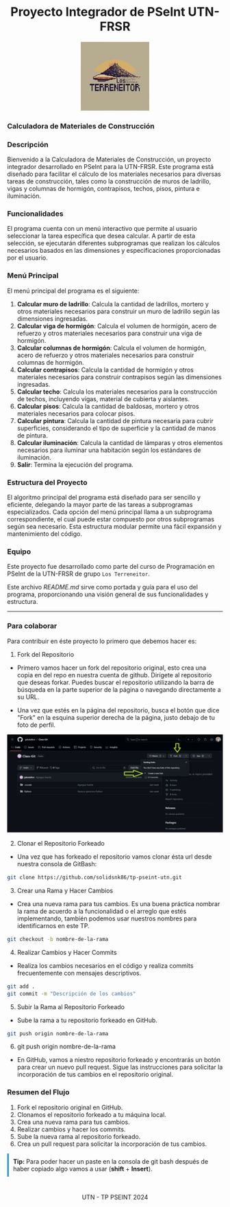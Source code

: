 <div align="center">
<h1>Proyecto Integrador de PSeInt UTN-FRSR</h1>
    <img src="https://raw.githubusercontent.com/solidsnk86/class-git/master/logo_los_terreneitor.jpg" width="160" height="160" />
</div>

<h3>Calculadora de Materiales de Construcción</h3>

### Descripción

Bienvenido a la Calculadora de Materiales de Construcción, un proyecto integrador desarrollado en PSeInt para la UTN-FRSR. Este programa está diseñado para facilitar el cálculo de los materiales necesarios para diversas tareas de construcción, tales como la construcción de muros de ladrillo, vigas y columnas de hormigón, contrapisos, techos, pisos, pintura e iluminación.

### Funcionalidades

El programa cuenta con un menú interactivo que permite al usuario seleccionar la tarea específica que desea calcular. A partir de esta selección, se ejecutarán diferentes subprogramas que realizan los cálculos necesarios basados en las dimensiones y especificaciones proporcionadas por el usuario.

### Menú Principal

El menú principal del programa es el siguiente:

1. **Calcular muro de ladrillo**: Calcula la cantidad de ladrillos, mortero y otros materiales necesarios para construir un muro de ladrillo según las dimensiones ingresadas.
2. **Calcular viga de hormigón**: Calcula el volumen de hormigón, acero de refuerzo y otros materiales necesarios para construir una viga de hormigón.
3. **Calcular columnas de hormigón**: Calcula el volumen de hormigón, acero de refuerzo y otros materiales necesarios para construir columnas de hormigón.
4. **Calcular contrapisos**: Calcula la cantidad de hormigón y otros materiales necesarios para construir contrapisos según las dimensiones ingresadas.
5. **Calcular techo**: Calcula los materiales necesarios para la construcción de techos, incluyendo vigas, material de cubierta y aislantes.
6. **Calcular pisos**: Calcula la cantidad de baldosas, mortero y otros materiales necesarios para colocar pisos.
7. **Calcular pintura**: Calcula la cantidad de pintura necesaria para cubrir superficies, considerando el tipo de superficie y la cantidad de manos de pintura.
8. **Calcular iluminación**: Calcula la cantidad de lámparas y otros elementos necesarios para iluminar una habitación según los estándares de iluminación.
9. **Salir**: Termina la ejecución del programa.

### Estructura del Proyecto

El algoritmo principal del programa está diseñado para ser sencillo y eficiente, delegando la mayor parte de las tareas a subprogramas especializados. Cada opción del menú principal llama a un subprograma correspondiente, el cual puede estar compuesto por otros subprogramas según sea necesario. Esta estructura modular permite una fácil expansión y mantenimiento del código.

### Equipo

Este proyecto fue desarrollado como parte del curso de Programación en PSeInt de la UTN-FRSR de grupo `Los Terreneitor`.

Este archivo *README.md* sirve como portada y guía para el uso del programa, proporcionando una visión general de sus funcionalidades y estructura.

---

### Para colaborar

Para contribuir en éste proyecto lo primero que debemos hacer es:

1. Fork del Repositorio

- Primero vamos hacer un fork del repositorio original, esto crea una copia en del repo en nuestra cuenta de github. Dirígete al repositorio que deseas forkar. Puedes buscar el repositorio utilizando la barra de búsqueda en la parte superior de la página o navegando directamente a su URL.

- Una vez que estés en la página del repositorio, busca el botón que dice "Fork" en la esquina superior derecha de la página, justo debajo de tu foto de perfil.

<img src="public/fork-github.png" alt="Captura de imagen para hacer un fork." />

2. Clonar el Repositorio Forkeado

- Una vez que has forkeado el repositorio vamos clonar ésta url desde nuestra consola de GitBash:

```bash
git clone https://github.com/solidsnk86/tp-pseint-utn.git
```

3. Crear una Rama y Hacer Cambios

- Crea una nueva rama para tus cambios. Es una buena práctica nombrar la rama de acuerdo a la funcionalidad o el arreglo que estés implementando, también podemos usar nuestros nombres para identificarnos en este TP.

```bash
git checkout -b nombre-de-la-rama
```

4. Realizar Cambios y Hacer Commits

- Realiza los cambios necesarios en el código y realiza commits frecuentemente con mensajes descriptivos.

```bash
git add .
git commit -m "Descripción de los cambios"
```

5. Subir la Rama al Repositorio Forkeado

- Sube la rama a tu repositorio forkeado en GitHub.

```bash
git push origin nombre-de-la-rama
```

6. git push origin nombre-de-la-rama

- En GitHub, vamos a niestro repositorio forkeado y encontrarás un botón para crear un nuevo pull request. Sigue las instrucciones para solicitar la incorporación de tus cambios en el repositorio original.

### Resumen del Flujo

1. Fork el repositorio original en GitHub.
2. Clonamos el repositorio forkeado a tu máquina local.
3. Crea una nueva rama para tus cambios.
4. Realizar cambios y hacer los commits.
5. Sube la nueva rama al repositorio forkeado.
6. Crea un pull request para solicitar la incorporación de tus cambios.

<div style="border-left: 4px solid #3498db; padding: 10px;">
  <strong>Tip:</strong> Para poder hacer un paste en la consola de git bash después de haber copiado algo vamos a usar (<b>shift</b> + <b>Insert</b>).
</div>

#

<div align="center">
UTN - TP PSEINT 2024
</div>


